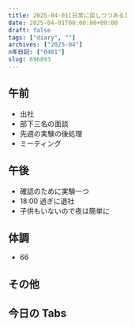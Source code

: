 ```yaml
---
title: 2025-04-01[日常に戻しつつある]
date: 2025-04-01T00:00:00+09:00
draft: false
tags: ["diary", ""]
archives: ["2025-04"]
n年日記: ["0401"]
slug: 696893
---
```


## 午前

- 出社
- 部下三名の面談
- 先週の実験の後処理
- ミーティング

## 午後

- 確認のために実験一つ
- 18:00 過ぎに退社
- 子供もいないので夜は簡単に

## 体調

- 66

## その他

## 今日の Tabs

